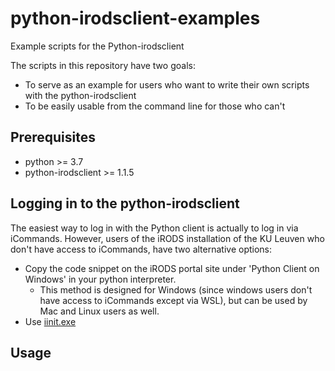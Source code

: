 # python-irodsclient-examples
Example scripts for the Python-irodsclient

The scripts in this repository have two goals:
- To serve as an example for users who want to write their own scripts with the python-irodsclient
- To be easily usable from the command line for those who can't 

## Prerequisites

- python >= 3.7
- python-irodsclient >= 1.1.5

## Logging in to the python-irodsclient

The easiest way to log in with the Python client is actually to log in via iCommands.
However, users of the iRODS installation of the KU Leuven who don't have access to iCommands, have two alternative options:
- Copy the code snippet on the iRODS portal site under 'Python Client on Windows' in your python interpreter.
    - This method is designed for Windows (since windows users don't have access to iCommands except via WSL), but can be used by Mac and Linux users as well.
- Use [iinit.exe](https://github.com/kuleuven/iRODS-User-Training/blob/main/06_PRC_Handson_User-Training.md#using-the-prc-on-a-windows-machine)

## Usage